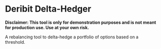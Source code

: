# Deribit Delta-Hedger
**Disclaimer: This tool is only for demonstration purposes and is not meant for production use. Use at your own risk.**

A rebalancing tool to delta-hedge a portfolio of options based on a threshold. 
